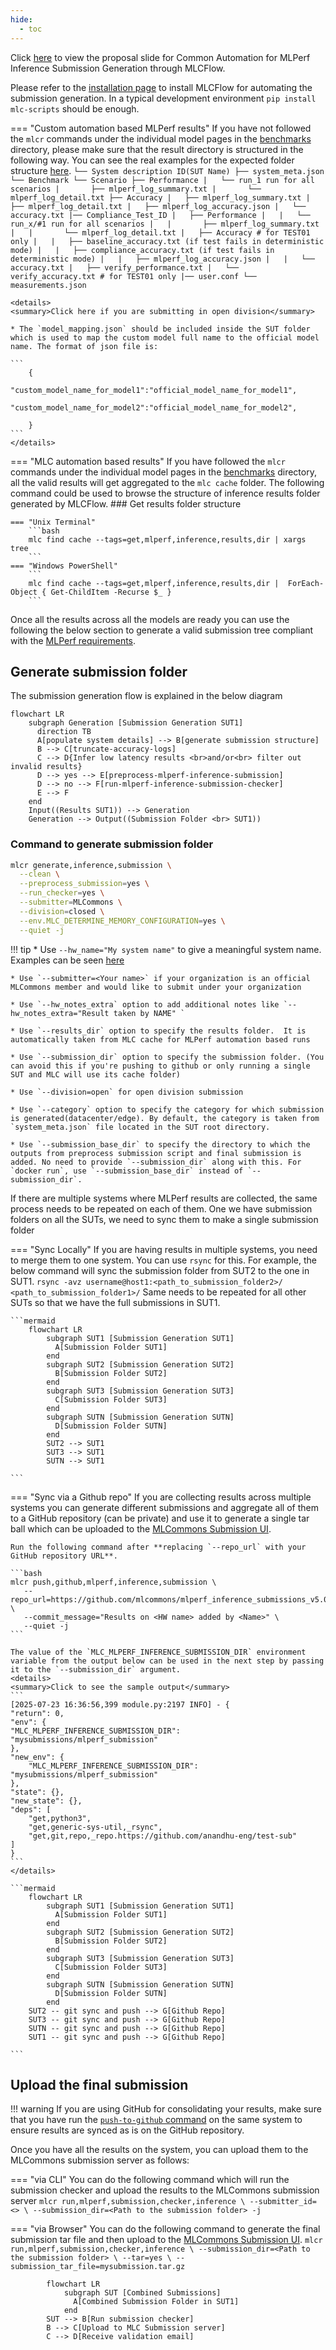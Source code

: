 ```yaml
---
hide:
  - toc
---
```


Click [here](https://docs.google.com/presentation/d/1cmbpZUpVr78EIrhzyMBnnWnjJrD-mZ2vmSb-yETkTA8/edit?usp=sharing) to view the proposal slide for Common Automation for MLPerf Inference Submission Generation through MLCFlow.

Please refer to the [installation page](site:inference/install/) to install MLCFlow for automating the submission generation. In a typical development environment `pip install mlc-scripts` should be enough.

=== "Custom automation based MLPerf results"
    If you have not followed the `mlcr` commands under the individual model pages in the [benchmarks](../index.md) directory, please make sure that the result directory is structured in the following way. You can see the real examples for the expected folder structure [here](https://github.com/mlcommons/inference/tree/submission-generation-examples).
    ```
    └── System description ID(SUT Name)
        ├── system_meta.json
        └── Benchmark
            └── Scenario
                ├── Performance
                |   └── run_1 run for all scenarios
                |       ├── mlperf_log_summary.txt
                |       └── mlperf_log_detail.txt
                ├── Accuracy
                |   ├── mlperf_log_summary.txt
                |   ├── mlperf_log_detail.txt
                |   ├── mlperf_log_accuracy.json
                |   └── accuracy.txt
                |── Compliance_Test_ID
                |   ├── Performance
                |   |   └── run_x/#1 run for all scenarios
                |   |       ├── mlperf_log_summary.txt
                |   |       └── mlperf_log_detail.txt
                |   ├── Accuracy # for TEST01 only
                |   |   ├── baseline_accuracy.txt (if test fails in deterministic mode)
                |   |   ├── compliance_accuracy.txt (if test fails in deterministic mode)
                |   |   ├── mlperf_log_accuracy.json
                |   |   └── accuracy.txt
                |   ├── verify_performance.txt
                |   └── verify_accuracy.txt # for TEST01 only
                |── user.conf
                └── measurements.json
    ```
    
    <details>
    <summary>Click here if you are submitting in open division</summary>

    * The `model_mapping.json` should be included inside the SUT folder which is used to map the custom model full name to the official model name. The format of json file is:

    ```
        {
            "custom_model_name_for_model1":"official_model_name_for_model1",
            "custom_model_name_for_model2":"official_model_name_for_model2",

        }
    ```
    </details>

=== "MLC automation based results"
    If you have followed the `mlcr` commands under the individual model pages in the [benchmarks](../index.md) directory, all the valid results will get aggregated to the `mlc cache` folder. The following command could be used to browse the structure of inference results folder generated by MLCFlow.
    ### Get results folder structure

    === "Unix Terminal"
        ```bash
        mlc find cache --tags=get,mlperf,inference,results,dir | xargs tree
        ```
    === "Windows PowerShell"
        ```
        mlc find cache --tags=get,mlperf,inference,results,dir |  ForEach-Object { Get-ChildItem -Recurse $_ }
        ```


Once all the results across all the models are ready you can use the following the below section to generate a valid submission tree compliant with the [MLPerf requirements](https://github.com/mlcommons/policies/blob/master/submission_rules.adoc#inference-1).

## Generate submission folder

The submission generation flow is explained in the below diagram

```mermaid
flowchart LR
    subgraph Generation [Submission Generation SUT1]
      direction TB
      A[populate system details] --> B[generate submission structure]
      B --> C[truncate-accuracy-logs]
      C --> D{Infer low latency results <br>and/or<br> filter out invalid results}
      D --> yes --> E[preprocess-mlperf-inference-submission]
      D --> no --> F[run-mlperf-inference-submission-checker]
      E --> F
    end
    Input((Results SUT1)) --> Generation
    Generation --> Output((Submission Folder <br> SUT1))
```

### Command to generate submission folder

```bash
mlcr generate,inference,submission \
  --clean \
  --preprocess_submission=yes \
  --run_checker=yes \
  --submitter=MLCommons \
  --division=closed \
  --env.MLC_DETERMINE_MEMORY_CONFIGURATION=yes \
  --quiet -j
```
!!! tip
    * Use `--hw_name="My system name"` to give a meaningful system name. Examples can be seen [here](https://github.com/mlcommons/inference_results_v3.0/tree/main/open/cTuning/systems)

    * Use `--submitter=<Your name>` if your organization is an official MLCommons member and would like to submit under your organization

    * Use `--hw_notes_extra` option to add additional notes like `--hw_notes_extra="Result taken by NAME" `

    * Use `--results_dir` option to specify the results folder.  It is automatically taken from MLC cache for MLPerf automation based runs

    * Use `--submission_dir` option to specify the submission folder. (You can avoid this if you're pushing to github or only running a single SUT and MLC will use its cache folder)

    * Use `--division=open` for open division submission 

    * Use `--category` option to specify the category for which submission is generated(datacenter/edge). By default, the category is taken from `system_meta.json` file located in the SUT root directory.

    * Use `--submission_base_dir` to specify the directory to which the outputs from preprocess submission script and final submission is added. No need to provide `--submission_dir` along with this. For `docker run`, use `--submission_base_dir` instead of `--submission_dir`.


If there are multiple systems where MLPerf results are collected, the same process needs to be repeated on each of them. One we have submission folders on all the SUTs, we need to sync them to make a single submission folder

=== "Sync Locally"
    If you are having results in multiple systems, you need to merge them to one system. You can use `rsync` for this. For example, the below command will sync the submission folder from SUT2 to the one in SUT1. 
    ```
    rsync -avz username@host1:<path_to_submission_folder2>/ <path_to_submission_folder1>/
    ```
    Same needs to be repeated for all other SUTs so that we have the full submissions in SUT1.

    ```mermaid
        flowchart LR
            subgraph SUT1 [Submission Generation SUT1]
              A[Submission Folder SUT1]
            end
            subgraph SUT2 [Submission Generation SUT2]
              B[Submission Folder SUT2]
            end
            subgraph SUT3 [Submission Generation SUT3]
              C[Submission Folder SUT3]
            end
            subgraph SUTN [Submission Generation SUTN]
              D[Submission Folder SUTN]
            end
            SUT2 --> SUT1
            SUT3 --> SUT1
            SUTN --> SUT1
           
    ```

=== "Sync via a Github repo"
    If you are collecting results across multiple systems you can generate different submissions and aggregate all of them to a GitHub repository (can be private) and use it to generate a single tar ball which can be uploaded to the [MLCommons Submission UI](https://submissions-ui.mlcommons.org/submission). 

    Run the following command after **replacing `--repo_url` with your GitHub repository URL**.

    ```bash
    mlcr push,github,mlperf,inference,submission \
       --repo_url=https://github.com/mlcommons/mlperf_inference_submissions_v5.0 \
       --commit_message="Results on <HW name> added by <Name>" \
       --quiet -j
    ```

    The value of the `MLC_MLPERF_INFERENCE_SUBMISSION_DIR` environment variable from the output below can be used in the next step by passing it to the `--submission_dir` argument.
    <details>
  	<summary>Click to see the sample output</summary>
	```
  	[2025-07-23 16:36:56,399 module.py:2197 INFO] - {
  	"return": 0,
  	"env": {
	"MLC_MLPERF_INFERENCE_SUBMISSION_DIR": "mysubmissions/mlperf_submission"
  	},
  	"new_env": {
    	"MLC_MLPERF_INFERENCE_SUBMISSION_DIR": "mysubmissions/mlperf_submission"
  	},
  	"state": {},
  	"new_state": {},
  	"deps": [
    	"get,python3",
    	"get,generic-sys-util,_rsync",
    	"get,git,repo,_repo.https://github.com/anandhu-eng/test-sub"
  	]
	}
 	```
    </details>
    
    ```mermaid
        flowchart LR
            subgraph SUT1 [Submission Generation SUT1]
              A[Submission Folder SUT1]
            end
            subgraph SUT2 [Submission Generation SUT2]
              B[Submission Folder SUT2]
            end
            subgraph SUT3 [Submission Generation SUT3]
              C[Submission Folder SUT3]
            end
            subgraph SUTN [Submission Generation SUTN]
              D[Submission Folder SUTN]
            end
	    SUT2 -- git sync and push --> G[Github Repo]
	    SUT3 -- git sync and push --> G[Github Repo]
	    SUTN -- git sync and push --> G[Github Repo]
	    SUT1 -- git sync and push --> G[Github Repo]
           
    ```

## Upload the final submission
    
!!! warning
    If you are using GitHub for consolidating your results, make sure that you have run the [`push-to-github` command](#__tabbed_2_2) on the same system to ensure results are synced as is on the GitHub repository.

Once you have all the results on the system, you can upload them to the MLCommons submission server as follows:

=== "via CLI"
    You can do the following command which will run the submission checker and upload the results to the MLCommons submission server
    ```
    mlcr run,mlperf,submission,checker,inference \
    --submitter_id=<> \
    --submission_dir=<Path to the submission folder> -j
    ``` 
    
=== "via Browser"
    You can do the following command to generate the final submission tar file and then upload to the [MLCommons Submission UI](https://submissions-ui.mlcommons.org/submission). 
    ```
    mlcr run,mlperf,submission,checker,inference \
    --submission_dir=<Path to the submission folder> \
    --tar=yes \
    --submission_tar_file=mysubmission.tar.gz
    ```
    
```mermaid
        flowchart LR
            subgraph SUT [Combined Submissions]
              A[Combined Submission Folder in SUT1]
            end
	    SUT --> B[Run submission checker]
	    B --> C[Upload to MLC Submission server]
	    C --> D[Receive validation email]
```



<!--Click [here](https://youtu.be/eI1Hoecc3ho) to view the recording of the workshop: Streamlining your MLPerf Inference results using CM.-->
